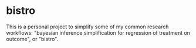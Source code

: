 # bistro
This is a personal project to simplify some of my common research workflows: "bayesian inference simplification for regression of treatment on outcome", or "bistro".
